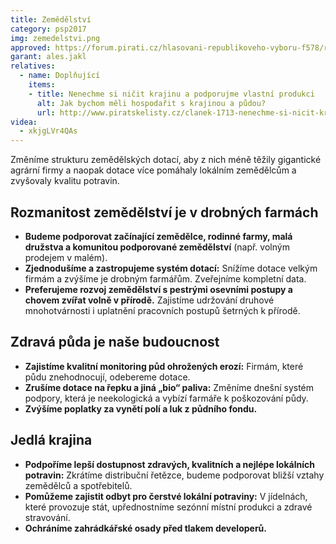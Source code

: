 ```yaml
---
title: Zemědělství
category: psp2017
img: zemedelstvi.png
approved: https://forum.pirati.cz/hlasovani-republikoveho-vyboru-f578/rv-33-2017-program-2017-zemedelstvi-r-h-1-k-t37116.html
garant: ales.jakl
relatives:
  - name: Doplňující
    items:
    - title: Nenechme si ničit krajinu a podporujme vlastní produkci
      alt: Jak bychom měli hospodařit s krajinou a půdou?
      url: http://www.piratskelisty.cz/clanek-1713-nenechme-si-nicit-krajinu-a-podporujme-vlastni-produkci
videa:
  - xkjgLVr4QAs
---
```


Změníme strukturu zemědělských dotací, aby z nich méně těžily gigantické agrární
firmy a naopak dotace více pomáhaly lokálním zemědělcům a zvyšovaly kvalitu
potravin.

## Rozmanitost zemědělství je v drobných farmách

* **Budeme podporovat začínající zemědělce, rodinné farmy, malá družstva a komunitou podporované zemědělství** (např. volným prodejem v malém).
* **Zjednodušíme a zastropujeme systém dotací:** Snížíme dotace velkým
firmám a zvýšíme je drobným farmářům. Zveřejníme kompletní data.
* **Preferujeme rozvoj zemědělství s pestrými osevními postupy a chovem zvířat volně v přírodě.** Zajistíme udržování druhové mnohotvárnosti i uplatnění pracovních postupů šetrných k přírodě.

## Zdravá půda je naše budoucnost

* **Zajistíme kvalitní monitoring půd ohrožených erozí:** Firmám, které půdu
znehodnocují, odebereme dotace.
* **Zrušíme dotace na řepku a jiná „bio“ paliva:** Změníme dnešní systém
podpory, která je neekologická a vybízí farmáře k poškozování půdy.
* **Zvýšíme poplatky za vynětí polí a luk z půdního fondu.**

## Jedlá krajina

* **Podpoříme lepší dostupnost zdravých, kvalitních a nejlépe lokálních potravin:** Zkrátíme distribuční řetězce, budeme podporovat bližší vztahy zemědělců a spotřebitelů.
* **Pomůžeme zajistit odbyt pro čerstvé lokální potraviny:** V jídelnách, které provozuje stát, upřednostníme sezónní místní produkci a zdravé stravování.
* **Ochráníme zahrádkářské osady před tlakem developerů.**
